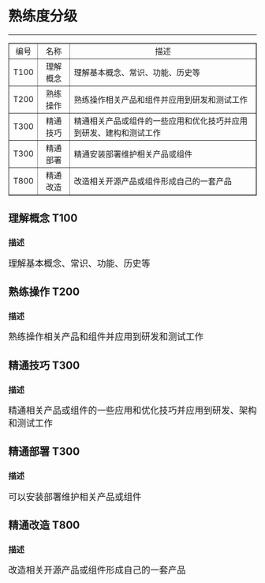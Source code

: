 # 熟练度分级
---

<table border=1 width=100%>
<tr><td style="text-align:center">编号</td><td style="text-align:center">名称</td><td style="text-align:center">描述</td></tr>
<tbody>
	<tr><td style="text-align:center">T100</td><td style="text-align:center">理解概念</td><td>理解基本概念、常识、功能、历史等</td></tr>
	<tr><td style="text-align:center">T200</td><td style="text-align:center">熟练操作</td><td>熟练操作相关产品和组件并应用到研发和测试工作</td></tr>
	<tr><td style="text-align:center">T300</td><td style="text-align:center">精通技巧</td><td>精通相关产品或组件的一些应用和优化技巧并应用到研发、建构和测试工作</td></tr>
	<tr><td style="text-align:center">T300</td><td style="text-align:center">精通部署</td><td>精通安装部署维护相关产品或组件</td></tr>
	<tr><td style="text-align:center">T800</td><td style="text-align:center">精通改造</td><td>改造相关开源产品或组件形成自己的一套产品</td></tr>
</tbody>
</table>

## 理解概念 T100
### 描述
<font size=4>理解基本概念、常识、功能、历史等</font>

## 熟练操作 T200
### 描述
<font size=4>熟练操作相关产品和组件并应用到研发和测试工作</font>

## 精通技巧 T300
### 描述
<font size=4>精通相关产品或组件的一些应用和优化技巧并应用到研发、架构和测试工作</font>

## 精通部署 T300
### 描述
<font size=4>可以安装部署维护相关产品或组件</font>

## 精通改造 T800
### 描述
<font size=4>改造相关开源产品或组件形成自己的一套产品</font>

